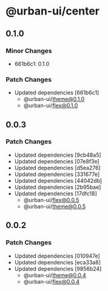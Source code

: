 # @urban-ui/center

## 0.1.0

### Minor Changes

- 661b6c1: 0.1.0

### Patch Changes

- Updated dependencies [661b6c1]
  - @urban-ui/theme@0.1.0
  - @urban-ui/flex@0.1.0

## 0.0.3

### Patch Changes

- Updated dependencies [9cb48a5]
- Updated dependencies [07e8f3e]
- Updated dependencies [d5ea276]
- Updated dependencies [331677e]
- Updated dependencies [44042db]
- Updated dependencies [2b95bae]
- Updated dependencies [17dfc18]
  - @urban-ui/flex@0.0.5
  - @urban-ui/theme@0.0.5

## 0.0.2

### Patch Changes

- Updated dependencies [010947e]
- Updated dependencies [eca33a8]
- Updated dependencies [9856b24]
  - @urban-ui/theme@0.0.4
  - @urban-ui/flex@0.0.4
